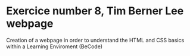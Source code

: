 # Exercice number 8, Tim Berner Lee webpage 
Creation of a webpage in order to understand the HTML and CSS basics within a Learning Enviroment (BeCode)

